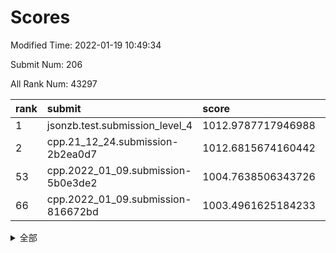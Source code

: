 # Scores

Modified Time: 2022-01-19 10:49:34

Submit Num: 206

All Rank Num: 43297

| rank |               submit               |       score        |       sigma        | pk_num |
| :--- | :--------------------------------- | :----------------- | :----------------- | :----- |
| 1    | jsonzb.test.submission_level_4     | 1012.9787717946988 | 0.8037054875752412 | 818    |
| 2    | cpp.21_12_24.submission-2b2ea0d7   | 1012.6815674160442 | 0.8010796405882071 | 837    |
| 53   | cpp.2022_01_09.submission-5b0e3de2 | 1004.7638506343726 | 0.7124804888303894 | 842    |
| 66   | cpp.2022_01_09.submission-816672bd | 1003.4961625184233 | 0.7119147452485166 | 841    |


<details>
<summary>全部</summary>

| rank |                 submit                 |       score        |       sigma        | pk_num |
| :--- | :------------------------------------- | :----------------- | :----------------- | :----- |
| 1    | jsonzb.test.submission_level_4         | 1012.9787717946988 | 0.8037054875752412 | 818    |
| 2    | cpp.21_12_24.submission-2b2ea0d7       | 1012.6815674160442 | 0.8010796405882071 | 837    |
| 3    | gobigger.level_3.submission_level_3_38 | 1011.4713412133231 | 0.7566730089753883 | 840    |
| 4    | gobigger.level_3.submission_level_3_43 | 1011.4335633434364 | 0.7857294037622349 | 838    |
| 5    | gobigger.level_3.submission_level_3_41 | 1011.3757938368876 | 0.7713756684960597 | 843    |
| 6    | gobigger.level_3.submission_level_3_3  | 1011.2967081138039 | 0.7442772397412533 | 843    |
| 7    | gobigger.level_3.submission_level_3_33 | 1011.0989217565489 | 0.7876621489302235 | 839    |
| 8    | gobigger.level_3.submission_level_3_1  | 1011.0545919463726 | 0.7960163109125682 | 838    |
| 9    | gobigger.level_3.submission_level_3_31 | 1010.9833573094843 | 0.7835076105525872 | 845    |
| 10   | gobigger.level_3.submission_level_3_2  | 1010.9832506599561 | 0.7617040323126543 | 843    |
| 11   | gobigger.level_3.submission_level_3_8  | 1010.9125157051767 | 0.7709891776249584 | 843    |
| 12   | gobigger.level_3.submission_level_3_45 | 1010.7856294784968 | 0.7466530986007409 | 846    |
| 13   | gobigger.level_3.submission_level_3_36 | 1010.7464380161038 | 0.771037502661186  | 836    |
| 14   | gobigger.level_3.submission_level_3_16 | 1010.6708399740677 | 0.7698150970414688 | 841    |
| 15   | gobigger.level_3.submission_level_3_15 | 1010.5716526711502 | 0.7432974470518916 | 845    |
| 16   | gobigger.level_3.submission_level_3_29 | 1010.4778605715768 | 0.7540478914016391 | 838    |
| 17   | gobigger.level_3.submission_level_3_25 | 1010.3397750274773 | 0.7686632504873384 | 836    |
| 18   | gobigger.level_3.submission_level_3_20 | 1010.2869434192382 | 0.7512723853237342 | 840    |
| 19   | gobigger.level_3.submission_level_3_7  | 1010.2602319540008 | 0.7488010579659758 | 838    |
| 20   | gobigger.level_3.submission_level_3_34 | 1010.2326453436169 | 0.7554322876086702 | 835    |
| 21   | gobigger.level_3.submission_level_3_42 | 1010.1705626978459 | 0.7398399431170526 | 839    |
| 22   | gobigger.level_3.submission_level_3_27 | 1010.133955064573  | 0.7727520343255221 | 845    |
| 23   | gobigger.level_3.submission_level_3_48 | 1010.1176088633094 | 0.7636406621739331 | 845    |
| 24   | gobigger.level_3.submission_level_3_12 | 1010.0392636797174 | 0.7847434283814577 | 838    |
| 25   | gobigger.level_3.submission_level_3_5  | 1009.9549992205899 | 0.7426585986116175 | 840    |
| 26   | gobigger.level_3.submission_level_3_19 | 1009.9161566806814 | 0.7365165898402608 | 835    |
| 27   | gobigger.level_3.submission_level_3_21 | 1009.8771417020598 | 0.7657532943857025 | 843    |
| 28   | gobigger.level_3.submission_level_3_49 | 1009.7646550426176 | 0.7435872135333865 | 839    |
| 29   | gobigger.level_3.submission_level_3_32 | 1009.76424626735   | 0.7440005375962835 | 847    |
| 30   | gobigger.level_3.submission_level_3_0  | 1009.7200893865386 | 0.7759267030698208 | 841    |
| 31   | gobigger.level_3.submission_level_3_28 | 1009.6898425743457 | 0.7354074605403456 | 837    |
| 32   | gobigger.level_3.submission_level_3_46 | 1009.6853720259461 | 0.7430975632743095 | 847    |
| 33   | gobigger.level_3.submission_level_3_26 | 1009.5161407791801 | 0.7457334530136276 | 839    |
| 34   | gobigger.level_3.submission_level_3_6  | 1009.5087827287565 | 0.7616087120028681 | 841    |
| 35   | gobigger.level_3.submission_level_3_4  | 1009.4831620807911 | 0.7439155549329629 | 838    |
| 36   | gobigger.level_3.submission_level_3_9  | 1009.370442821516  | 0.7697800594247922 | 840    |
| 37   | gobigger.level_3.submission_level_3_10 | 1009.368562869567  | 0.7295473177694826 | 842    |
| 38   | gobigger.level_3.submission_level_3_11 | 1009.3530571639108 | 0.7547410631314623 | 835    |
| 39   | gobigger.level_3.submission_level_3_37 | 1009.3076987042147 | 0.7700795059697122 | 846    |
| 40   | gobigger.level_3.submission_level_3_47 | 1009.2877268441981 | 0.7553929464845035 | 844    |
| 41   | gobigger.level_3.submission_level_3_44 | 1009.2300485552336 | 0.7338079525283216 | 843    |
| 42   | gobigger.level_3.submission_level_3_30 | 1008.9600272819015 | 0.7334983917763334 | 833    |
| 43   | gobigger.level_3.submission_level_3_35 | 1008.9579237147631 | 0.7764704100706279 | 840    |
| 44   | gobigger.level_3.submission_level_3_13 | 1008.9282453871034 | 0.7401230201556521 | 841    |
| 45   | gobigger.level_3.submission_level_3_40 | 1008.810808183502  | 0.740029072707011  | 837    |
| 46   | gobigger.level_3.submission_level_3_18 | 1008.7792774270192 | 0.7427975382782485 | 845    |
| 47   | gobigger.level_3.submission_level_3_39 | 1008.7179669340705 | 0.752232639735928  | 834    |
| 48   | gobigger.level_3.submission_level_3_24 | 1008.5953291747261 | 0.7181680358108447 | 834    |
| 49   | gobigger.level_3.submission_level_3_17 | 1008.5308016765898 | 0.7476828760283436 | 849    |
| 50   | gobigger.level_3.submission_level_3_22 | 1008.3888373918821 | 0.7368216959558923 | 842    |
| 51   | gobigger.level_3.submission_level_3_23 | 1008.3388529602428 | 0.7442031678405076 | 845    |
| 52   | gobigger.level_3.submission_level_3_14 | 1007.6298456239255 | 0.715770011489385  | 840    |
| 53   | cpp.2022_01_09.submission-5b0e3de2     | 1004.7638506343726 | 0.7124804888303894 | 842    |
| 54   | gobigger.level_1.submission_level_1_33 | 1004.4123233145306 | 0.7158155945125696 | 840    |
| 55   | gobigger.level_1.submission_level_1_2  | 1004.351047959253  | 0.7173936431882241 | 840    |
| 56   | gobigger.level_1.submission_level_1_4  | 1004.2279448312498 | 0.7267634949591671 | 844    |
| 57   | gobigger.level_1.submission_level_1_10 | 1004.1088339509132 | 0.7205525954521983 | 843    |
| 58   | gobigger.level_1.submission_level_1_0  | 1004.0243546047093 | 0.7154894249732348 | 845    |
| 59   | gobigger.level_1.submission_level_1_16 | 1003.7135682561736 | 0.722843698267752  | 845    |
| 60   | gobigger.level_1.submission_level_1_15 | 1003.7095371479854 | 0.715074610315905  | 843    |
| 61   | gobigger.level_1.submission_level_1_1  | 1003.6548138138384 | 0.7140664766918843 | 836    |
| 62   | gobigger.level_1.submission_level_1_37 | 1003.575267186408  | 0.7152668946274487 | 839    |
| 63   | gobigger.level_1.submission_level_1_27 | 1003.5638800424366 | 0.7135197929499117 | 836    |
| 64   | gobigger.level_1.submission_level_1_34 | 1003.5472759940942 | 0.7239034942662125 | 840    |
| 65   | gobigger.level_1.submission_level_1_45 | 1003.5026842411651 | 0.7103429883403708 | 841    |
| 66   | cpp.2022_01_09.submission-816672bd     | 1003.4961625184233 | 0.7119147452485166 | 841    |
| 67   | gobigger.level_1.submission_level_1_5  | 1003.4672415709811 | 0.7238834581855457 | 838    |
| 68   | gobigger.level_1.submission_level_1_44 | 1003.4100856566463 | 0.7310044250062863 | 847    |
| 69   | gobigger.level_1.submission_level_1_24 | 1003.4084545673617 | 0.727622818710929  | 839    |
| 70   | gobigger.level_1.submission_level_1_39 | 1003.3909150473194 | 0.7184932387171196 | 846    |
| 71   | gobigger.level_1.submission_level_1_18 | 1003.3744068911896 | 0.7231614939937614 | 841    |
| 72   | gobigger.level_1.submission_level_1_38 | 1003.3699082048232 | 0.7086645150390128 | 842    |
| 73   | gobigger.level_1.submission_level_1_17 | 1003.2578700925759 | 0.7140444215898595 | 839    |
| 74   | gobigger.level_1.submission_level_1_41 | 1003.2503775111242 | 0.7150504642789485 | 842    |
| 75   | gobigger.level_1.submission_level_1_23 | 1003.2298920008534 | 0.7153906452274355 | 841    |
| 76   | gobigger.level_1.submission_level_1_12 | 1003.2039588293412 | 0.7072310712247231 | 838    |
| 77   | gobigger.level_1.submission_level_1_9  | 1003.1082624991157 | 0.7178399790603108 | 841    |
| 78   | gobigger.level_1.submission_level_1_7  | 1003.0848418631783 | 0.7127414074465241 | 836    |
| 79   | gobigger.level_1.submission_level_1_28 | 1003.0544521743735 | 0.7064010603749189 | 837    |
| 80   | gobigger.level_1.submission_level_1_49 | 1003.0335912795459 | 0.7149558797761422 | 838    |
| 81   | gobigger.level_1.submission_level_1_22 | 1002.9975521271206 | 0.7161163448839141 | 844    |
| 82   | gobigger.level_1.submission_level_1_40 | 1002.9827034332275 | 0.7089485303739729 | 848    |
| 83   | gobigger.level_1.submission_level_1_36 | 1002.9388903189111 | 0.7123878737855265 | 843    |
| 84   | gobigger.level_1.submission_level_1_3  | 1002.9167559451164 | 0.7108592549344748 | 838    |
| 85   | gobigger.level_1.submission_level_1_19 | 1002.8393437641287 | 0.7182572797289323 | 839    |
| 86   | gobigger.level_1.submission_level_1_25 | 1002.7756557114719 | 0.7109172180409731 | 841    |
| 87   | gobigger.level_1.submission_level_1_14 | 1002.6540408000345 | 0.7257392117609689 | 835    |
| 88   | gobigger.level_1.submission_level_1_32 | 1002.6086230613621 | 0.7185260902082383 | 842    |
| 89   | gobigger.level_1.submission_level_1_42 | 1002.6032282349827 | 0.7073741613261524 | 837    |
| 90   | gobigger.level_1.submission_level_1_30 | 1002.5948887595445 | 0.7258215004310767 | 843    |
| 91   | gobigger.level_1.submission_level_1_35 | 1002.5781096385767 | 0.7175859986905936 | 839    |
| 92   | gobigger.level_1.submission_level_1_11 | 1002.5285119383782 | 0.719311567165105  | 838    |
| 93   | gobigger.level_1.submission_level_1_20 | 1002.5111787215868 | 0.7091773265467014 | 840    |
| 94   | gobigger.level_1.submission_level_1_8  | 1002.4907640516653 | 0.7197602924772727 | 844    |
| 95   | gobigger.level_1.submission_level_1_48 | 1002.3357848015494 | 0.721876119161946  | 846    |
| 96   | gobigger.level_1.submission_level_1_43 | 1002.3160341766246 | 0.7069234516977269 | 840    |
| 97   | gobigger.level_1.submission_level_1_31 | 1002.3132046585716 | 0.706007949257099  | 837    |
| 98   | gobigger.level_1.submission_level_1_21 | 1002.3109395404841 | 0.699760152378183  | 848    |
| 99   | gobigger.level_1.submission_level_1_6  | 1002.2769304380201 | 0.7055492927009008 | 845    |
| 100  | gobigger.level_1.submission_level_1_26 | 1002.2480951449696 | 0.7029255966083072 | 838    |
| 101  | gobigger.level_1.submission_level_1_29 | 1002.2108474104647 | 0.7149609743633253 | 843    |
| 102  | gobigger.level_1.submission_level_1_13 | 1002.0752993402058 | 0.7145412334172719 | 838    |
| 103  | gobigger.level_1.submission_level_1_46 | 1002.0735466069826 | 0.7093768577672619 | 839    |
| 104  | gobigger.level_1.submission_level_1_47 | 1001.8720803353619 | 0.7145082991848117 | 842    |
| 105  | gobigger.random.submission_random_38   | 997.1502060978246  | 0.7163860537978124 | 842    |
| 106  | gobigger.random.submission_random_36   | 996.9744665324016  | 0.7062682012774172 | 840    |
| 107  | gobigger.random.submission_random_9    | 996.8334981372211  | 0.7166492371035488 | 841    |
| 108  | gobigger.random.submission_random_35   | 996.7976015604321  | 0.69955744995464   | 839    |
| 109  | gobigger.random.submission_random_32   | 996.7422674756099  | 0.7074464280665486 | 843    |
| 110  | gobigger.random.submission_random_27   | 996.7109306864401  | 0.7205908719357565 | 846    |
| 111  | gobigger.random.submission_random_1    | 996.6690300665138  | 0.7073637327180905 | 843    |
| 112  | gobigger.random.submission_random_3    | 996.6580510790002  | 0.7190744308822021 | 839    |
| 113  | gobigger.random.submission_random_4    | 996.6021848276011  | 0.7115178554702687 | 840    |
| 114  | gobigger.random.submission_random_12   | 996.5937017004964  | 0.7024881542156012 | 840    |
| 115  | gobigger.random.submission_random_10   | 996.5611974430491  | 0.7095440741889576 | 837    |
| 116  | gobigger.random.submission_random_13   | 996.5359403743498  | 0.7157003968759931 | 842    |
| 117  | gobigger.random.submission_random_25   | 996.4286049893186  | 0.7219419437992481 | 841    |
| 118  | gobigger.random.submission_random_18   | 996.3136188640885  | 0.7077112807770654 | 843    |
| 119  | gobigger.random.submission_random_23   | 996.2959223191004  | 0.7104481466700745 | 837    |
| 120  | gobigger.random.submission_random_42   | 996.2900383194384  | 0.7028909737125636 | 839    |
| 121  | gobigger.random.submission_random_40   | 996.2693792530619  | 0.7164690356662562 | 841    |
| 122  | gobigger.random.submission_random_30   | 996.264624047164   | 0.7122372991788067 | 843    |
| 123  | gobigger.random.submission_random_24   | 996.2285331367723  | 0.7098170811385552 | 843    |
| 124  | gobigger.random.submission_random_34   | 996.196843631211   | 0.7129148428913855 | 840    |
| 125  | gobigger.random.submission_random_45   | 996.1837387097917  | 0.7090959455865334 | 843    |
| 126  | gobigger.random.submission_random_31   | 996.1608517567431  | 0.6993984245063675 | 842    |
| 127  | gobigger.random.submission_random_41   | 996.0424289713914  | 0.7114608215492698 | 836    |
| 128  | gobigger.random.submission_random_29   | 996.0235134942461  | 0.713598205257145  | 839    |
| 129  | gobigger.random.submission_random_47   | 996.0180961905418  | 0.7090482132740484 | 838    |
| 130  | gobigger.random.submission_random_49   | 995.9993955664236  | 0.7236901362293737 | 839    |
| 131  | gobigger.random.submission_random_20   | 995.9835570588433  | 0.7099105544715101 | 846    |
| 132  | gobigger.random.submission_random_28   | 995.9630772486756  | 0.7010625111566319 | 840    |
| 133  | gobigger.random.submission_random_7    | 995.9290488203272  | 0.6971779767275176 | 844    |
| 134  | gobigger.random.submission_random_17   | 995.9028017726571  | 0.7112816867699353 | 840    |
| 135  | gobigger.random.submission_random_6    | 995.8701576932817  | 0.7079451529096751 | 844    |
| 136  | gobigger.random.submission_random_48   | 995.8513358481429  | 0.7170208351445404 | 839    |
| 137  | gobigger.random.submission_random_33   | 995.7969897471226  | 0.711624033682372  | 845    |
| 138  | gobigger.random.submission_random_15   | 995.7534127814611  | 0.7093551840934393 | 842    |
| 139  | gobigger.random.submission_random_5    | 995.701244592121   | 0.7027127879333049 | 838    |
| 140  | gobigger.random.submission_random_22   | 995.6011941902767  | 0.7072159756080665 | 842    |
| 141  | gobigger.random.submission_random_21   | 995.5183009246682  | 0.7053840857004081 | 842    |
| 142  | gobigger.random.submission_random_37   | 995.5091547068395  | 0.7107665142623516 | 842    |
| 143  | gobigger.random.submission_random_19   | 995.507524008137   | 0.7016255368590907 | 843    |
| 144  | gobigger.random.submission_random_8    | 995.5045242484138  | 0.7107033247173228 | 837    |
| 145  | gobigger.random.submission_random_2    | 995.4729355184545  | 0.7210827413577133 | 841    |
| 146  | gobigger.random.submission_random_26   | 995.4513651464468  | 0.7113738391989601 | 843    |
| 147  | gobigger.random.submission_random_0    | 995.359865538621   | 0.7175329945581835 | 845    |
| 148  | gobigger.random.submission_random_16   | 995.35960644604    | 0.7070952432197122 | 844    |
| 149  | gobigger.random.submission_random_44   | 995.228167943818   | 0.729344002217572  | 839    |
| 150  | gobigger.random.submission_random_39   | 995.1297400907767  | 0.7105388603713759 | 838    |
| 151  | gobigger.random.submission_random_43   | 995.128689678221   | 0.7109955893193906 | 842    |
| 152  | gobigger.random.submission_random_46   | 995.0408326915062  | 0.7131974015833945 | 842    |
| 153  | gobigger.random.submission_random_11   | 994.9865913994062  | 0.7253215227021618 | 838    |
| 154  | gobigger.random.submission_random_14   | 994.6370050088262  | 0.7064373669622341 | 840    |
| 155  | gobigger.level_2.submission_level_2_33 | 994.3885513546277  | 0.7296657395234794 | 842    |
| 156  | gobigger.level_2.submission_level_2_5  | 994.2955098309895  | 0.7272961317350485 | 841    |
| 157  | gobigger.level_2.submission_level_2_20 | 993.9434014099025  | 0.7138406249962189 | 842    |
| 158  | gobigger.level_2.submission_level_2_3  | 993.8054968743725  | 0.7355810033230447 | 841    |
| 159  | gobigger.level_2.submission_level_2_44 | 993.55412392055    | 0.7456400350605614 | 839    |
| 160  | gobigger.level_2.submission_level_2_45 | 993.5503751331833  | 0.7204888393810158 | 839    |
| 161  | gobigger.level_2.submission_level_2_2  | 993.5116512218003  | 0.739294040456259  | 844    |
| 162  | gobigger.level_2.submission_level_2_34 | 993.445021876351   | 0.7356808156658534 | 845    |
| 163  | gobigger.level_2.submission_level_2_8  | 993.4250717291019  | 0.729887381694382  | 843    |
| 164  | gobigger.level_2.submission_level_2_26 | 993.2545699926768  | 0.7472223244854294 | 842    |
| 165  | gobigger.level_2.submission_level_2_29 | 993.2305080330163  | 0.7347890259701119 | 837    |
| 166  | gobigger.level_2.submission_level_2_6  | 993.01008756781    | 0.7406967622715334 | 837    |
| 167  | gobigger.level_2.submission_level_2_31 | 993.0055339621908  | 0.7449149344620842 | 842    |
| 168  | gobigger.level_2.submission_level_2_4  | 992.9996561112167  | 0.7504393984029574 | 839    |
| 169  | gobigger.level_2.submission_level_2_7  | 992.8549590157888  | 0.7467234487184778 | 841    |
| 170  | gobigger.level_2.submission_level_2_21 | 992.7549683610963  | 0.7444836461875132 | 840    |
| 171  | gobigger.level_2.submission_level_2_17 | 992.7515379341592  | 0.7323590263521452 | 841    |
| 172  | gobigger.level_2.submission_level_2_30 | 992.7215319788218  | 0.7354327686718722 | 838    |
| 173  | gobigger.level_2.submission_level_2_41 | 992.6586078678772  | 0.7375143955837337 | 841    |
| 174  | gobigger.level_2.submission_level_2_37 | 992.5794798172055  | 0.744183723614468  | 839    |
| 175  | gobigger.level_2.submission_level_2_27 | 992.5552560906434  | 0.7540881375303422 | 842    |
| 176  | gobigger.level_2.submission_level_2_25 | 992.4433027612565  | 0.7434712783997178 | 843    |
| 177  | gobigger.level_2.submission_level_2_9  | 992.4232504023346  | 0.7344443602693752 | 839    |
| 178  | gobigger.level_2.submission_level_2_46 | 992.4133056100088  | 0.7321502065041408 | 842    |
| 179  | gobigger.level_2.submission_level_2_15 | 992.2909260767984  | 0.763205306006151  | 843    |
| 180  | gobigger.level_2.submission_level_2_42 | 992.2514242928746  | 0.7416935728525624 | 841    |
| 181  | gobigger.level_2.submission_level_2_14 | 992.1908876087637  | 0.7419892575969592 | 841    |
| 182  | gobigger.level_2.submission_level_2_40 | 992.1674010546624  | 0.7364477659133929 | 844    |
| 183  | gobigger.level_2.submission_level_2_38 | 992.055089644447   | 0.7694947033716312 | 840    |
| 184  | gobigger.level_2.submission_level_2_35 | 992.0004179142866  | 0.7397905709919684 | 840    |
| 185  | gobigger.level_2.submission_level_2_16 | 991.9017661923743  | 0.7497708260284427 | 840    |
| 186  | gobigger.level_2.submission_level_2_10 | 991.7880878790489  | 0.7565320149193386 | 842    |
| 187  | gobigger.level_2.submission_level_2_39 | 991.7612029259576  | 0.7460051750660999 | 838    |
| 188  | gobigger.level_2.submission_level_2_22 | 991.6589159134736  | 0.7564589706252041 | 837    |
| 189  | gobigger.level_2.submission_level_2_47 | 991.6031972512747  | 0.7689509448806244 | 836    |
| 190  | gobigger.level_2.submission_level_2_32 | 991.54816512602    | 0.7717695976471132 | 840    |
| 191  | gobigger.level_2.submission_level_2_18 | 991.4617659394983  | 0.749722669950243  | 842    |
| 192  | gobigger.level_2.submission_level_2_49 | 991.4437352737152  | 0.7488812866387393 | 844    |
| 193  | gobigger.level_2.submission_level_2_11 | 991.213207714482   | 0.7339686727274431 | 844    |
| 194  | gobigger.level_2.submission_level_2_24 | 991.1788126497347  | 0.7494534667996386 | 841    |
| 195  | gobigger.level_2.submission_level_2_12 | 991.1301206913558  | 0.7675409556034867 | 842    |
| 196  | gobigger.level_2.submission_level_2_1  | 991.0419026222526  | 0.7425223720128453 | 839    |
| 197  | gobigger.level_2.submission_level_2_28 | 990.7843919615694  | 0.7668567647598314 | 843    |
| 198  | gobigger.level_2.submission_level_2_0  | 990.7783752350681  | 0.7618583027642466 | 838    |
| 199  | gobigger.level_2.submission_level_2_43 | 990.7100909538068  | 0.7507107821127438 | 852    |
| 200  | gobigger.level_2.submission_level_2_48 | 990.595414757728   | 0.7477758514330585 | 836    |
| 201  | gobigger.level_2.submission_level_2_36 | 990.5530685786745  | 0.7724621717177886 | 836    |
| 202  | gobigger.level_2.submission_level_2_13 | 990.1254110858972  | 0.7638364679195566 | 847    |
| 203  | gobigger.level_2.submission_level_2_23 | 989.1945009321282  | 0.7733078454266843 | 840    |
| 204  | gobigger.level_2.submission_level_2_19 | 989.0412702298306  | 0.7650958408132473 | 840    |
| 205  | gobigger.none.submission_none_1        | 976.3414488311196  | 1.3952917472904605 | 837    |
| 206  | gobigger.none.submission_none_0        | 975.749812662501   | 1.492186272888745  | 844    |

</details>